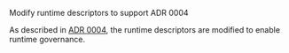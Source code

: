 Modify runtime descriptors to support ADR 0004

As described in [ADR 0004], the runtime descriptors are modified to
enable runtime governance.

[ADR 0004]: docs/adr/0004-runtime-governance.md
